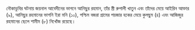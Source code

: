 নৌকাডুবির ঘটনায় জয়নাল আবেদীনের ভাগনে আনিছুর রহমান, তাঁর স্ত্রী রুপালী খাতুন এবং তাঁদের মেয়ে আইরিন আক্তার (৯), আনিছুর রহমানের ভাগনি ইরা মনি (১০), পশ্চিম বজরা গ্রামের পয়জার হকের মেয়ে কুলছুম (৪) এবং আজিজুর রহমানের ছেলে শামীম (৮) নিখোঁজ রয়েছে।
